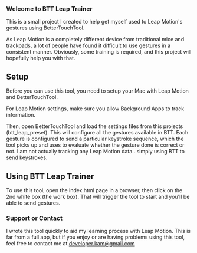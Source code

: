 ### Welcome to BTT Leap Trainer
This is a small project I created to help get myself used to Leap Motion's gestures using BetterTouchTool.

As Leap Motion is a completely different device from traditional mice and trackpads, a lot of people have found it difficult to use gestures in a consistent manner. Obviously, some training is required, and this project will hopefully help you with that.

## Setup
Before you can use this tool, you need to setup your Mac with Leap Motion and BetterTouchTool.

For Leap Motion settings, make sure you allow Background Apps to track information.

Then, open BetterTouchTool and load the settings files from this projects (btt_leap_preset). This will configure all the gestures available in BTT. Each gesture is configured to send a particular keystroke sequence, which the tool picks up and uses to evaluate whether the gesture done is correct or not. I am not actually tracking any Leap Motion data...simply using BTT to send keystrokes.

## Using BTT Leap Trainer
To use this tool, open the index.html page in a browser, then click on the 2nd white box (the work box). That will trigger the tool to start and you'll be able to send gestures.

### Support or Contact
I wrote this tool quickly to aid my learning process with Leap Motion. This is far from a full app, but if you enjoy or are having problems using this tool, feel free to contact me at developer.kam@gmail.com
